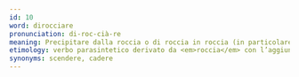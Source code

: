 ```yaml
---
id: 10
word: dirocciare
pronunciation: di-roc-cià-re
meaning: Precipitare dalla roccia o di roccia in roccia (in particolare riferito all'acqua)
etimology: verbo parasintetico derivato da <em>roccia</em> con l’aggiunta del prefisso <em>di-</em>
synonyms: scendere, cadere
---
```


